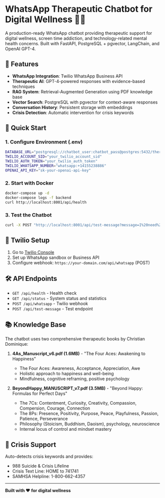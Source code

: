 # WhatsApp Therapeutic Chatbot for Digital Wellness 🧠💬

A production-ready WhatsApp chatbot providing therapeutic support for digital wellness, screen time addiction, and technology-related mental health concerns. Built with FastAPI, PostgreSQL + pgvector, LangChain, and OpenAI GPT-4.

## 🎯 Features

- **WhatsApp Integration**: Twilio WhatsApp Business API
- **Therapeutic AI**: GPT-4-powered responses with evidence-based techniques
- **RAG System**: Retrieval-Augmented Generation using PDF knowledge base
- **Vector Search**: PostgreSQL with pgvector for context-aware responses
- **Conversation History**: Persistent storage with embeddings
- **Crisis Detection**: Automatic intervention for crisis keywords

## 🚀 Quick Start

### 1. Configure Environment (.env)

```bash
DATABASE_URL="postgresql://chatbot_user:chatbot_pass@postgres:5432/therapy_chatbot"
TWILIO_ACCOUNT_SID="your_twilio_account_sid"
TWILIO_AUTH_TOKEN="your_twilio_auth_token"
TWILIO_WHATSAPP_NUMBER="whatsapp:+14155238886"
OPENAI_API_KEY="sk-your-openai-api-key"
```

### 2. Start with Docker

```bash
docker-compose up -d
docker-compose logs -f backend
curl http://localhost:8001/api/health
```

### 3. Test the Chatbot

```bash
curl -X POST "http://localhost:8001/api/test-message?message=I%20need%20help%20with%20screen%20time&whatsapp_number=whatsapp:+1234567890"
```

## 📱 Twilio Setup

1. Go to [Twilio Console](https://console.twilio.com/)
2. Set up WhatsApp sandbox or Business API
3. Configure webhook: `https://your-domain.com/api/whatsapp` (POST)

## 🛠️ API Endpoints

- `GET /api/health` - Health check
- `GET /api/status` - System status and statistics  
- `POST /api/whatsapp` - Twilio webhook
- `POST /api/test-message` - Test endpoint

## 📚 Knowledge Base

The chatbot uses two comprehensive therapeutic books by Christian Dominique:

1. **4As_Manuscript_v6.pdf (1.6MB)** - "The Four Aces: Awakening to Happiness"
   - The Four Aces: Awareness, Acceptance, Appreciation, Awe
   - Holistic approach to happiness and well-being
   - Mindfulness, cognitive reframing, positive psychology

2. **BeyondHappy_MANUSCRIPT_v7.pdf (3.5MB)** - "Beyond Happy: Formulas for Perfect Days"
   - The 7Cs: Contentment, Curiosity, Creativity, Compassion, Compersion, Courage, Connection
   - The 8Ps: Presence, Positivity, Purpose, Peace, Playfulness, Passion, Patience, Perseverance
   - Philosophy (Stoicism, Buddhism, Daoism), psychology, neuroscience
   - Internal locus of control and mindset mastery

## 🚨 Crisis Support

Auto-detects crisis keywords and provides:
- 988 Suicide & Crisis Lifeline
- Crisis Text Line: HOME to 741741
- SAMHSA Helpline: 1-800-662-4357

---

**Built with ❤️ for digital wellness**
